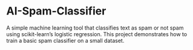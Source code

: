 # AI-Spam-Classifier
A simple machine learning tool that classifies text as spam or not spam using scikit-learn’s logistic regression. This project demonstrates how to train a basic spam classifier on a small dataset.
